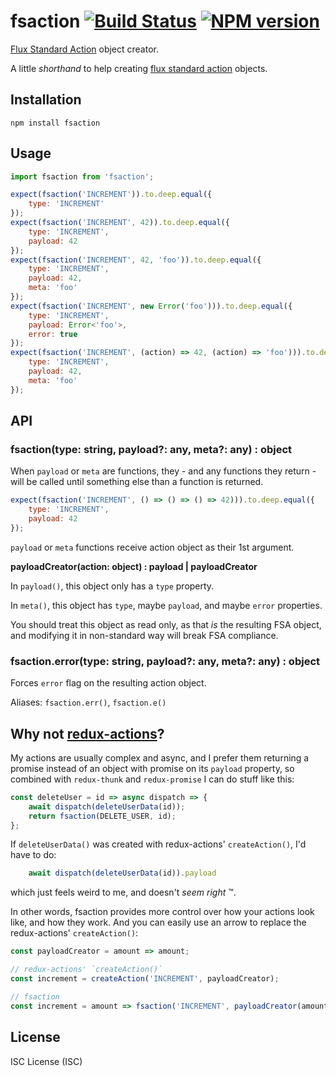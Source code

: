 # fsaction [![Build Status](https://travis-ci.org/darsain/fsaction.svg?branch=master)](https://travis-ci.org/darsain/fsaction) [![NPM version](https://img.shields.io/npm/v/fsaction.svg)](https://www.npmjs.com/package/fsaction)

[Flux Standard Action](https://github.com/acdlite/flux-standard-action) object creator.

A little *shorthand* to help creating [flux standard action](https://github.com/acdlite/flux-standard-action) objects.


## Installation

```
npm install fsaction
```


## Usage

```js
import fsaction from 'fsaction';

expect(fsaction('INCREMENT')).to.deep.equal({
	type: 'INCREMENT'
});
expect(fsaction('INCREMENT', 42)).to.deep.equal({
	type: 'INCREMENT',
	payload: 42
});
expect(fsaction('INCREMENT', 42, 'foo')).to.deep.equal({
	type: 'INCREMENT',
	payload: 42,
	meta: 'foo'
});
expect(fsaction('INCREMENT', new Error('foo'))).to.deep.equal({
	type: 'INCREMENT',
	payload: Error<'foo'>,
	error: true
});
expect(fsaction('INCREMENT', (action) => 42, (action) => 'foo'))).to.deep.equal({
	type: 'INCREMENT',
	payload: 42,
	meta: 'foo'
});
```


## API

### fsaction(type: string, payload?: any, meta?: any) : object

When `payload` or `meta` are functions, they - and any functions they return - will be called until something else than a function is returned.

```js
expect(fsaction('INCREMENT', () => () => () => 42))).to.deep.equal({
	type: 'INCREMENT',
	payload: 42
});
```

`payload` or `meta` functions receive action object as their 1st argument.

**payloadCreator(action: object) : payload | payloadCreator**

In `payload()`, this object only has a `type` property.

In `meta()`, this object has `type`, maybe `payload`, and maybe `error` properties.

You should treat this object as read only, as that *is* the resulting FSA object, and modifying it in non-standard way will break FSA compliance.

### fsaction.error(type: string, payload?: any, meta?: any) : object

Forces `error` flag on the resulting action object.

Aliases: `fsaction.err()`, `fsaction.e()`


## Why not [redux-actions](https://github.com/acdlite/redux-actions)?

My actions are usually complex and async, and I prefer them returning a promise instead of an object with promise on its `payload` property, so combined with `redux-thunk` and `redux-promise` I can do stuff like this:

```js
const deleteUser = id => async dispatch => {
	await dispatch(deleteUserData(id));
	return fsaction(DELETE_USER, id);
};
```

If `deleteUserData()` was created with redux-actions' `createAction()`, I'd have to do:

```js
	await dispatch(deleteUserData(id)).payload
```

which just feels weird to me, and doesn't *seem right* ™.

In other words, fsaction provides more control over how your actions look like, and how they work. And you can easily use an arrow to replace the redux-actions' `createAction()`:

```js
const payloadCreator = amount => amount;

// redux-actions' `createAction()`
const increment = createAction('INCREMENT', payloadCreator);

// fsaction
const increment = amount => fsaction('INCREMENT', payloadCreator(amount));
```


## License

ISC License (ISC)